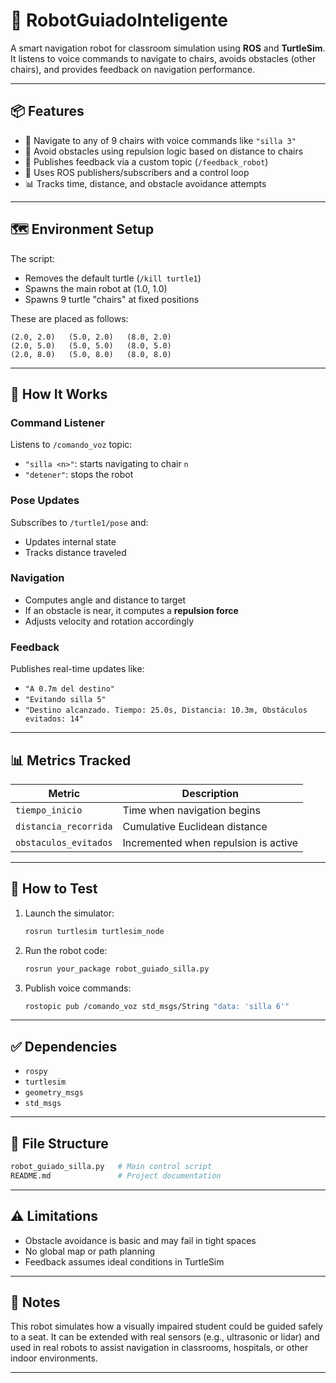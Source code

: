 
# 🤖 RobotGuiadoInteligente

A smart navigation robot for classroom simulation using **ROS** and **TurtleSim**.  
It listens to voice commands to navigate to chairs, avoids obstacles (other chairs), and provides feedback on navigation performance.

---

## 📦 Features

- 🎯 Navigate to any of 9 chairs with voice commands like `"silla 3"`
- 🚧 Avoid obstacles using repulsion logic based on distance to chairs
- 📢 Publishes feedback via a custom topic (`/feedback_robot`)
- 🧠 Uses ROS publishers/subscribers and a control loop
- 📊 Tracks time, distance, and obstacle avoidance attempts

---

## 🗺️ Environment Setup

The script:
- Removes the default turtle (`/kill turtle1`)
- Spawns the main robot at (1.0, 1.0)
- Spawns 9 turtle "chairs" at fixed positions

These are placed as follows:

```
(2.0, 2.0)   (5.0, 2.0)   (8.0, 2.0)
(2.0, 5.0)   (5.0, 5.0)   (8.0, 5.0)
(2.0, 8.0)   (5.0, 8.0)   (8.0, 8.0)
```

---

## 🧠 How It Works

### Command Listener
Listens to `/comando_voz` topic:
- `"silla <n>"`: starts navigating to chair `n`
- `"detener"`: stops the robot

### Pose Updates
Subscribes to `/turtle1/pose` and:
- Updates internal state
- Tracks distance traveled

### Navigation
- Computes angle and distance to target
- If an obstacle is near, it computes a **repulsion force**
- Adjusts velocity and rotation accordingly

### Feedback
Publishes real-time updates like:
- `"A 0.7m del destino"`
- `"Evitando silla 5"`
- `"Destino alcanzado. Tiempo: 25.0s, Distancia: 10.3m, Obstáculos evitados: 14"`

---

## 📊 Metrics Tracked

| Metric               | Description                                  |
|----------------------|----------------------------------------------|
| `tiempo_inicio`      | Time when navigation begins                  |
| `distancia_recorrida`| Cumulative Euclidean distance                |
| `obstaculos_evitados`| Incremented when repulsion is active         |

---

## 🧪 How to Test

1. Launch the simulator:
   ```bash
   rosrun turtlesim turtlesim_node
   ```

2. Run the robot code:
   ```bash
   rosrun your_package robot_guiado_silla.py
   ```

3. Publish voice commands:
   ```bash
   rostopic pub /comando_voz std_msgs/String "data: 'silla 6'"
   ```

---

## ✅ Dependencies

- `rospy`
- `turtlesim`
- `geometry_msgs`
- `std_msgs`

---

## 📁 File Structure

```bash
robot_guiado_silla.py   # Main control script
README.md               # Project documentation
```

---

## ⚠️ Limitations

- Obstacle avoidance is basic and may fail in tight spaces
- No global map or path planning
- Feedback assumes ideal conditions in TurtleSim

---

## 📌 Notes

This robot simulates how a visually impaired student could be guided safely to a seat. It can be extended with real sensors (e.g., ultrasonic or lidar) and used in real robots to assist navigation in classrooms, hospitals, or other indoor environments.

---
